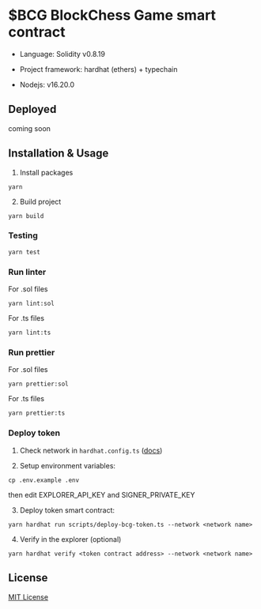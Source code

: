 # $BCG BlockChess Game smart contract

- Language: Solidity v0.8.19

- Project framework: hardhat (ethers) + typechain

- Nodejs: v16.20.0

## Deployed

coming soon

## Installation & Usage

1. Install packages
```
yarn
```

2. Build project
```
yarn build
```

### Testing

```
yarn test
```

### Run linter

For .sol files
```
yarn lint:sol
```

For .ts files
```
yarn lint:ts
```

### Run prettier

For .sol files
```
yarn prettier:sol
```

For .ts files
```
yarn prettier:ts
```

### Deploy token

1. Check network in ```hardhat.config.ts``` ([docs](https://hardhat.org/config/))

2. Setup environment variables:
```
cp .env.example .env
```

then edit EXPLORER_API_KEY and SIGNER_PRIVATE_KEY

3. Deploy token smart contract:
```
yarn hardhat run scripts/deploy-bcg-token.ts --network <network name>
```

4. Verify in the explorer (optional)
```
yarn hardhat verify <token contract address> --network <network name>
```


## License

[MIT License](./LICENSE)